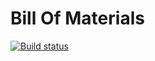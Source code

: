 # Bill Of Materials
[![Build status](https://ci.appveyor.com/api/projects/status/mx1hj85i85njry14?svg=true)](https://ci.appveyor.com/project/AlexZhidkov/bedfordharbourbom)

